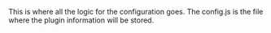This is where all the logic for the configuration goes.
The config.js is the file where the plugin information will be stored.
